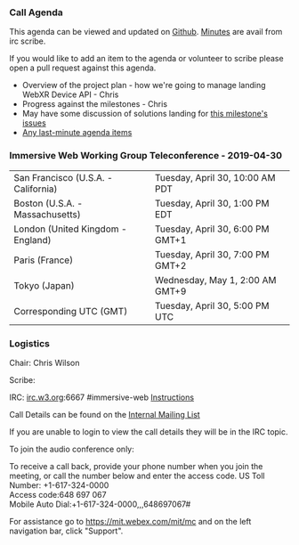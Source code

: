 ### Call Agenda

This agenda can be viewed and updated on [Github](https://github.com/immersive-web/administrivia/blob/master/meetings/wg/2019-04-30-Immersive_Web_Working_Group_Teleconference-agenda.md).
[Minutes](https://www.w3.org/2019/04/30-immersive-web-minutes.html) are avail from irc scribe.

If you would like to add an item to the agenda or volunteer to scribe please open a pull request against this agenda.

- Overview of the project plan - how we're going to manage landing WebXR Device API - Chris
- Progress against the milestones - Chris
- May have some discussion of solutions landing for [this milestone's issues](https://github.com/immersive-web/webxr/milestones?direction=asc&sort=due_date&state=open)
- [Any last-minute agenda items](https://github.com/immersive-web/webxr/labels/agenda)


### Immersive Web Working Group Teleconference - 2019-04-30

<table>
<tr><td> San Francisco (U.S.A. - California) <td> Tuesday, April 30, 10:00 AM PDT
<tr><td> Boston (U.S.A. - Massachusetts) <td> Tuesday, April 30, 1:00 PM EDT
<tr><td> London (United Kingdom - England) <td> Tuesday, April 30, 6:00 PM GMT+1
<tr><td> Paris (France) <td> Tuesday, April 30, 7:00 PM GMT+2
<tr><td> Tokyo (Japan) <td> Wednesday, May 1, 2:00 AM GMT+9
<tr><td> Corresponding UTC (GMT) <td> Tuesday, April 30, 5:00 PM UTC
</table>

### Logistics

Chair: Chris Wilson

Scribe:

IRC: [irc.w3.org](http://irc.w3.org/):6667 #immersive-web [Instructions](https://github.com/immersive-web/administrivia/blob/master/IRC.md)

Call Details can be found on the [Internal Mailing List](https://lists.w3.org/Archives/Member/internal-immersive-web/2019Feb/0002.html)

If you are unable to login to view the call details they will be in the IRC topic.

To join the audio conference only: 

To receive a call back, provide your phone number when you join the meeting, or call the number below and enter the access code.
US Toll Number: +1-617-324-0000  
Access code:648 697 067  
Mobile Auto Dial:+1-617-324-0000,,,648697067#

For assistance go to https://mit.webex.com/mit/mc  and on the left navigation bar, click "Support".
          
